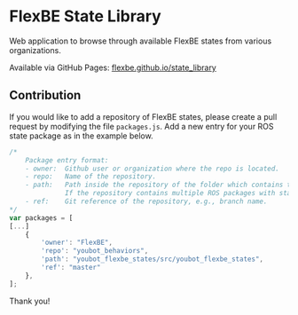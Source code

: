 # FlexBE State Library

Web application to browse through available FlexBE states from various organizations.

Available via GitHub Pages: [flexbe.github.io/state_library](https://flexbe.github.io/state_library)

## Contribution

If you would like to add a repository of FlexBE states, please create a pull request by modifying the file `packages.js`.
Add a new entry for your ROS state package as in the example below. 

```javascript
/*
    Package entry format:
    - owner:  Github user or organization where the repo is located.
    - repo:   Name of the repository.
    - path:   Path inside the repository of the folder which contains the state python files.
              If the repository contains multiple ROS packages with states, add multiple entries.
    - ref:    Git reference of the repository, e.g., branch name.
*/
var packages = [
[...]
    {
        'owner': "FlexBE",
        'repo': "youbot_behaviors",
        'path': "youbot_flexbe_states/src/youbot_flexbe_states",
        'ref': "master"
    },
];
```

Thank you!

